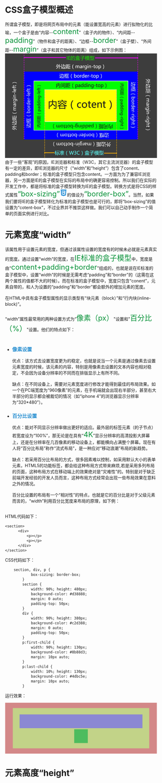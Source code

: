 <h1>CSS盒子模型概述</h1>
所谓盒子模型，即是将网页布局中的元素（能设置宽高的元素）进行拟物化的比喻，一个盒子是由“内容--<span style="font-size:24px;color:#0b933b;">content</span>”（盒子内的物件）、“内间距--<span style="font-size:24px;color:#0b933b;">padding</span>”（物件和盒子的距离）、“边框--<span style="font-size:24px;color:#0b933b;">border</span>”（盒子壁）、“外间距--<span style="font-size:24px;color:#0b933b;">margin</span>”（盒子和其它物体的距离）组成，如下示例图：
<img src="./images/code-css-055.jpg">
由于一些“客观”的原因，IE浏览器和标准（W3C，其它主流浏览器）的盒子模型有一定的差异，即IE浏览器的尺寸（“width”和“height”）包含了conent、padding和border；标准的盒子模型只包含content。一方面为为了兼容IE浏览器，另一方面是IE的盒子模型在实际的布局中的确更容易控制。所以我们在实际的开发工作中，都是将标准的盒子模型转换为IE的盒子模型。转换方式是将CSS的样式属性<span style="font-size:24px;color:#0b933b;">“box-sizing”<img src="./images/css3_support.gif"></span>的值设为<span style="font-size:24px;color:#0b933b;">“border-box”</span>。当然，如果我们要将IE的盒子模型转化为标准的盒子模型也是可行的，即将“box-sizing”的值设置为“cotent-box”，不过业界并不推崇这样做。我们可以自己动手制作一个简单的页面实例进行对比。
<h1>元素宽度“width”</h1>
该属性用于设置元素的宽度，但通过该属性设置的宽度有的时候未必就是元素真实的宽度。通过设置“width”的宽度，在<span style="font-size:24px;color:#0b933b;">IE标准的盒子模型</span>中，宽度是由“<span style="font-size:24px;color:#0b933b;">content+padding+border</span>”组成的，也就是说在IE标准的盒子模型中，设置“width”的时候是无需考虑“padding”和“border”的（这需在这两个属性的值都不大的时候）。而在标准的盒子模型中，宽度只包含“conent”，元素自带的，和人为设置的“padding”和“border”都会额外的增加元素的宽度。<br><br>
在HTML中具有盒子模型属性的显示类型有“块元素（block）”和“行内块(inline-block)”。<br><br>
“width”属性最常用的两种设置方式为“<span style="font-size:24px;color:#0b933b;">像素（px）</span>"设置和"<span style="font-size:24px;color:#0b933b;">百分比（%）</span>"设置。他们的特点如下：<br><br>

- <h3 style="font-sze:16px;color:#2a90d1;">像素设置</h3>
  优点：该方式去设置宽度更为的稳定，也就是说当一个元素是通过像素去设置元素宽度的时候，该元素的内容，特别是用像素去设置的文本内容也相对稳定，不会因为设备分辨率的不同而在排版显示上有所不同。<br><br>
  缺点：在不同设备上，需要对元素宽度进行修改才能得到最佳的布局效果。如一个在PC端宽度为“960像素”的元素，在手机端就会出现右半部分，甚至右大半部分的显示都会被裁切的情况（如“iphone 4”的浏览器显示分辨率为“320*480”）。
- <h3 style="font-sze:16px;color:#2a90d1;">百分比设置</h3>
  优点：能对不同显示分辨率做出更好的适应。最外层的标签元素（<body>的子节点）若宽度设为“100%”，那无论是在具有“<span style="font-size:24px;color:#0b933b;">4K</span>”显示分辨率的高清投影大屏幕上，还是在分辨率在几百像素的移动设备上，都能横向占满整个屏幕。现在有人将“百分比布局”称作“流式布局”，是一种应对“移动浪潮”布局的新趋势。<br><br>
  缺点：若采用百分比布局的方式，很多因素难以控制，如采用默认大小的表单元素，HTML5的功能标签，都会给这种布局方式带来麻烦,若是采用多列布局的页面，这种布局方式在移动端上的效果绝对是“灾难性”的。特别是对于缺乏前端开发经验的开发人员而言，这种布局方式经常会出现一些布局效果在意料之外的情况。<br><br>
  百分比设置的布局有一个“相对性”的特点，也就是它的百分比是对于父级元素而言的，“width”利用百分比宽度来布局的原理，如下例：<br><br>
HTML代码如下：

  ```
  <section>
        <div>
            <p></p>
            <p></p>
        </div>
  </section>
  ```
CSS代码如下：

```
    section, div, p {
            box-sizing: border-box;
        }
        section {
            width: 90%; height: 480px;
            background-color: #d38888;
            margin: 0 auto;
            padding-top: 50px;
        }
        div {
            width: 90%; height: 380px;
            background-color: #c2d388;
            margin: 0 auto;
            padding-top: 50px;
        }
        p:first-child {
            width: 90%; height: 130px;
            background-color: #8b88d3;
            margin: 10px auto;
        }
        p:last-child {
            width: 10%; height: 130px;
            background-color: #4dbc5e;
            margin: 10px auto;
        }
```
运行效果：

<img src="./images/width.png">
<h1>元素高度“height”</h1>

